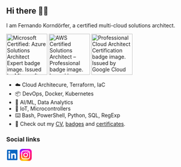 ## Hi there 🤘😎

I am Fernando Korndörfer, a certified multi-cloud solutions architect.

<a href="https://www.credly.com/badges/37f8c79a-cc28-4721-b30b-bffeea2cd61a/public_url"><img  width="110" height="110" src="https://images.credly.com/size/220x220/images/987adb7e-49be-4e24-b67e-55986bd3fe66/azure-solutions-architect-expert-600x600.png" title="Microsoft Certified: Azure Solutions Architect Expert badge image. Issued by Microsoft"></a>
<a href="https://www.credly.com/badges/ab71c707-abc8-4c56-b54b-00abf6b44942/public_url"><img  width="110" height="110" src="https://images.credly.com/size/220x220/images/2d84e428-9078-49b6-a804-13c15383d0de/image.png" title="AWS Certified Solutions Architect – Professional badge image. Issued by Amazon Web Services Training and Certification"></a>
<a href="https://www.credly.com/badges/dd2233c0-1173-4583-9fe2-f23492ca2870/public_url"><img  width="110" height="110" src="https://images.credly.com/size/220x220/images/71c579e0-51fd-4247-b493-d2fa8167157a/image.png" title="Professional Cloud Architect Certification badge image. Issued by Google Cloud"></a>

- ☁️ Cloud Architecure, Terraform, IaC
- 📦 DevOps, Docker, Kubernetes
- 🧠 AI/ML, Data Analytics
- 🤖 IoT, Microcontrollers
- ⌨️ Bash, PowerShell, Python, SQL, RegExp
- 💪 Check out my [CV](https://fok666.github.io/public-cv/), [badges](https://fok666.github.io/public-cv/badges) and [certificates](https://fok666.github.io/public-cv/certificates).

### Social links
<a href="https://www.linkedin.com/in/fok666/"><img width="32" height="32" src="https://raw.githubusercontent.com/fok666/public-cv/main/icons/linkedin.png"></a>
<a href="https://www.instagram.com/fok666/"><img width="32" height="32" src="https://raw.githubusercontent.com/fok666/public-cv/main/icons/instagram.png"></a>


<!--
**fok666/fok666** is a ✨ _special_ ✨ repository because its `README.md` (this file) appears on your GitHub profile.

Here are some ideas to get you started:

- 🔭 I’m currently working on ...
- 🌱 I’m currently learning ...
- 👯 I’m looking to collaborate on ...
- 🤔 I’m looking for help with ...
- 💬 Ask me about ...
- 📫 How to reach me: ...
- 😄 Pronouns: ...
- ⚡ Fun fact: ...
-->
